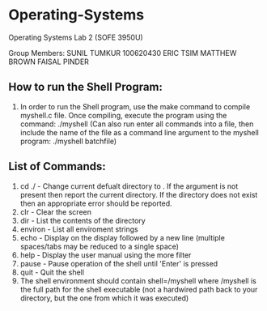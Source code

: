 # Operating-Systems
Operating Systems Lab 2 (SOFE 3950U)

Group Members:
SUNIL TUMKUR 100620430
ERIC TSIM 
MATTHEW BROWN
FAISAL PINDER 

## How to run the Shell Program:

1) In order to run the Shell program, use the make command to compile myshell.c file. Once compiling, execute the program using the command: ./myshell (Can also run enter all commands into a file, then include the name of the file as a command line argument to the myshell program: ./myshell batchfile)

## List of Commands:

1) cd ./<directory> - Change current defualt directory to <directory>. If the <directory> argument is not present then report the current directory. If the directory does not exist then an appropriate error should be reported.
2) clr - Clear the screen
3) dir <directory> - List the contents of the directory <directory>
4) environ - List all enviroment strings
5) echo <comment> - Display <comment> on the display followed by a new line (multiple spaces/tabs may be reduced to a single space)
6) help - Display the user manual using the more filter
7) pause - Pause operation of the shell until 'Enter' is pressed
8) quit - Quit the shell
9) The shell environment should contain shell=<pathname>/myshell where <pathname>/myshell is the full path for the shell executable (not a hardwired path back to your directory, but the one from which it was executed)
